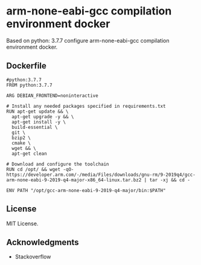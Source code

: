 # arm-none-eabi-gcc compilation environment docker

Based on python: 3.7.7 configure arm-none-eabi-gcc compilation environment docker.

## Dockerfile
  ``` shell
  #python:3.7.7
  FROM python:3.7.7

  ARG DEBIAN_FRONTEND=noninteractive

  # Install any needed packages specified in requirements.txt
  RUN apt-get update && \
    apt-get upgrade -y && \
    apt-get install -y \
    build-essential \
    git \
    bzip2 \
    cmake \
    wget && \
    apt-get clean

  # Download and configure the toolchain
  RUN cd /opt/ && wget -qO- https://developer.arm.com/-/media/Files/downloads/gnu-rm/9-2019q4/gcc-arm-none-eabi-9-2019-q4-major-x86_64-linux.tar.bz2 | tar -xj && cd -

  ENV PATH "/opt/gcc-arm-none-eabi-9-2019-q4-major/bin:$PATH"
  ```

## License

MIT License.

## Acknowledgments

* Stackoverflow
